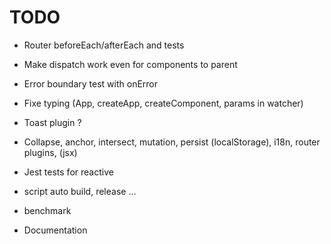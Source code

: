 # TODO

- Router beforeEach/afterEach and tests
- Make dispatch work even for components to parent
- Error boundary test with onError
- Fixe typing (App, createApp, createComponent, params in watcher)

- Toast plugin ?
- Collapse, anchor, intersect, mutation, persist (localStorage), i18n, router plugins, (jsx)
- Jest tests for reactive
- script auto build, release ...
- benchmark
- Documentation
